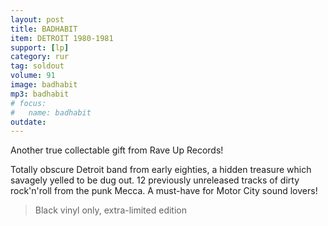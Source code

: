 ```yaml
---
layout: post
title: BADHABIT
item: DETROIT 1980-1981
support: [lp]
category: rur
tag: soldout
volume: 91
image: badhabit
mp3: badhabit
# focus:
#   name: badhabit
outdate:
---
```


Another true collectable gift from Rave Up Records! 

Totally obscure Detroit band from early eighties, a hidden treasure which savagely yelled to be dug out. 12 previously unreleased tracks of dirty rock'n'roll from the punk Mecca. A must-have for Motor City sound lovers!

> Black vinyl only, extra-limited edition
